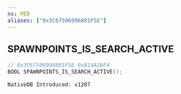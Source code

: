 ```yaml
---
ns: PED
aliases: ["0x3C67506996001F5E"]
---
```

## SPAWNPOINTS_IS_SEARCH_ACTIVE

```c
// 0x3C67506996001F5E 0x814A28F4
BOOL SPAWNPOINTS_IS_SEARCH_ACTIVE();
```

```
NativeDB Introduced: v1207
```

